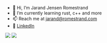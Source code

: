- 👋 Hi, I’m Jarand Jensen Romestrand
- 🌱 I’m currently learning rust, c++ and more
- 📫 Reach me at jarand@romestrand.com
- 📮 <a href="https://www.linkedin.com/in/jarand-jensen-romestrand-aa754b263/">LinkedIn</a>

<img src="http://github-profile-summary-cards.vercel.app/api/cards/repos-per-language?username=JarandJR&theme=transparent&exclude=jupyter%20notebook&hide=jupyter%20notebook"/>
<img src="https://github-readme-stats.vercel.app/api/top-langs/?username=JarandJR&hide_progress=false&theme=transparent&hide=jupyter%20notebook">
